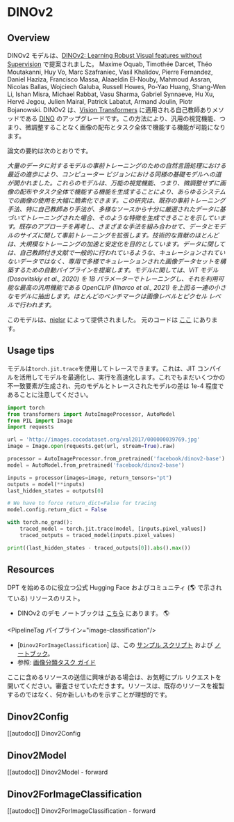 <!--Copyright 2023 The HuggingFace Team. All rights reserved.

Licensed under the Apache License, Version 2.0 (the "License"); you may not use this file except in compliance with
the License. You may obtain a copy of the License at

http://www.apache.org/licenses/LICENSE-2.0

Unless required by applicable law or agreed to in writing, software distributed under the License is distributed on
an "AS IS" BASIS, WITHOUT WARRANTIES OR CONDITIONS OF ANY KIND, either express or implied. See the License for the
specific language governing permissions and limitations under the License.
-->

# DINOv2

## Overview

DINOv2 モデルは、[DINOv2: Learning Robust Visual features without Supervision](https://arxiv.org/abs/2304.07193) で提案されました。
Maxime Oquab, Timothée Darcet, Théo Moutakanni, Huy Vo, Marc Szafraniec, Vasil Khalidov, Pierre Fernandez, Daniel Haziza, Francisco Massa, Alaaeldin El-Nouby, Mahmoud Assran, Nicolas Ballas, Wojciech Galuba, Russell Howes, Po-Yao Huang, Shang-Wen Li, Ishan Misra, Michael Rabbat, Vasu Sharma, Gabriel Synnaeve, Hu Xu, Hervé Jegou, Julien Mairal, Patrick Labatut, Armand Joulin, Piotr Bojanowski.
DINOv2 は、[Vision Transformers](vit) に適用される自己教師ありメソッドである [DINO](https://arxiv.org/abs/2104.14294) のアップグレードです。この方法により、汎用の視覚機能、つまり、微調整することなく画像の配布とタスク全体で機能する機能が可能になります。

論文の要約は次のとおりです。

*大量のデータに対するモデルの事前トレーニングのための自然言語処理における最近の進歩により、コンピューター ビジョンにおける同様の基礎モデルへの道が開かれました。これらのモデルは、万能の視覚機能、つまり、微調整せずに画像の配布やタスク全体で機能する機能を生成することにより、あらゆるシステムでの画像の使用を大幅に簡素化できます。この研究は、既存の事前トレーニング手法、特に自己教師あり手法が、多様なソースから十分に厳選されたデータに基づいてトレーニングされた場合、そのような特徴を生成できることを示しています。既存のアプローチを再考し、さまざまな手法を組み合わせて、データとモデルのサイズに関して事前トレーニングを拡張します。技術的な貢献のほとんどは、大規模なトレーニングの加速と安定化を目的としています。データに関しては、自己教師付き文献で一般的に行われているような、キュレーションされていないデータではなく、専用で多様でキュレーションされた画像データセットを構築するための自動パイプラインを提案します。モデルに関しては、ViT モデル (Dosovitskiy et al., 2020) を 1B パラメーターでトレーニングし、それを利用可能な最高の汎用機能である OpenCLIP (Ilharco et al., 2021) を上回る一連の小さなモデルに抽出します。ほとんどのベンチマークは画像レベルとピクセル レベルで行われます。*

このモデルは、[nielsr](https://huggingface.co/nielsr) によって提供されました。
元のコードは [ここ](https://github.com/facebookresearch/dinov2) にあります。

## Usage tips

モデルは`torch.jit.trace`を使用してトレースできます。これは、JIT コンパイルを活用してモデルを最適化し、実行を高速化します。これでもまだいくつかの不一致要素が生成され、元のモデルとトレースされたモデルの差は 1e-4 程度であることに注意してください。

```python
import torch
from transformers import AutoImageProcessor, AutoModel
from PIL import Image
import requests

url = 'http://images.cocodataset.org/val2017/000000039769.jpg'
image = Image.open(requests.get(url, stream=True).raw)

processor = AutoImageProcessor.from_pretrained('facebook/dinov2-base')
model = AutoModel.from_pretrained('facebook/dinov2-base')

inputs = processor(images=image, return_tensors="pt")
outputs = model(**inputs)
last_hidden_states = outputs[0]

# We have to force return_dict=False for tracing
model.config.return_dict = False

with torch.no_grad():
    traced_model = torch.jit.trace(model, [inputs.pixel_values])
    traced_outputs = traced_model(inputs.pixel_values)

print((last_hidden_states - traced_outputs[0]).abs().max())
```

## Resources

DPT を始めるのに役立つ公式 Hugging Face およびコミュニティ (🌎 で示されている) リソースのリスト。

- DINOv2 のデモ ノートブックは [こちら](https://github.com/NielsRogge/Transformers-Tutorials/tree/master/DINOv2) にあります。 🌎

<PipelineTag パイプライン="image-classification"/>

- [`Dinov2ForImageClassification`] は、この [サンプル スクリプト](https://github.com/huggingface/transformers/tree/main/examples/pytorch/image-classification) および [ノートブック](https://colab.research.google.com/github/huggingface/notebooks/blob/main/examples/image_classification.ipynb)。
- 参照: [画像分類タスク ガイド](../tasks/image_classification)

ここに含めるリソースの送信に興味がある場合は、お気軽にプル リクエストを開いてください。審査させていただきます。リソースは、既存のリソースを複製するのではなく、何か新しいものを示すことが理想的です。

## Dinov2Config

[[autodoc]] Dinov2Config

## Dinov2Model

[[autodoc]] Dinov2Model
    - forward

## Dinov2ForImageClassification

[[autodoc]] Dinov2ForImageClassification
    - forward
